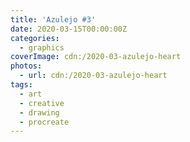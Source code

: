 ```yaml
---
title: 'Azulejo #3'
date: 2020-03-15T00:00:00Z
categories:
  - graphics
coverImage: cdn:/2020-03-azulejo-heart
photos:
  - url: cdn:/2020-03-azulejo-heart
tags:
  - art
  - creative
  - drawing
  - procreate
---
```

